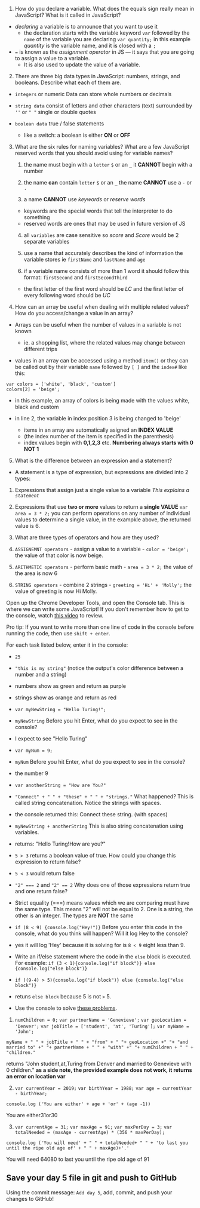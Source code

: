 1.  How do you declare a variable. What does the equals sign really mean in JavaScript? What is it called in JavaScript?
- *declaring* a variable is to announce that you want to use it
  - the declaration starts with the variable keyword `var` followed by the `name` of the variable you are declaring
  `var quantity;` in this example *quantity* is the variable name, and it is closed with a `;`
- `=` is known as the *assignment operator* in JS — it says that you are going to assign a value to a variable.
  - It is also used to update the value of a variable.

2.  There are three big data types in JavaScript: numbers, strings, and booleans. Describe what each of them are.
- `integers` or numeric Data can store whole numbers or decimals

- `string data` consist of letters and other characters (text) surrounded by `''` or `" "` single or double quotes
- `boolean data` true / false statements
  - like a switch: a boolean is either __ON__ or __OFF__

3.  What are the six rules for naming variables? What are a few JavaScript reserved words that you should avoid using for variable names?

    1. the name must begin with a `letter` `$` or an `_`
      it __CANNOT__ begin with a number

    2. the name __can__ contain `letter` `$` or an `_`
      the name __CANNOT__ use a `-` or `.`

    3. a name __CANNOT__ use *keywords* or *reserve words*
      - keywords are the special words that tell the interpreter to do something
      - reserved words are ones that may be used in future version of JS

    4. all `variables` are case sensitive
      so *score* and *Score* would be 2 separate variables

    5. use a name that accurately describes the kind of information the variable stores
      ie `firstName` and `lastName` and `age`

    6. if a variable name consists of more than 1 word it should follow this format:
      `firstSecond` and `firstSecondThird`
      - the first letter of the first word should be *LC* and the first letter of every following word should be *UC*


4.  How can an array be useful when dealing with multiple related values? How do you access/change a value in an array?
- Arrays can be useful when the number of values in a variable is not known
  - ie. a shopping list, where the related values may change between different trips

- values in an array can be accessed using a method `item()` or they can be called out by their variable `name` followed by `[ ]` and the `index#`
like this:
```
var colors = ['white', 'black', 'custom']
colors[2] = 'beige';
```
- in this example, an array of colors is being made with the values white, black and custom
- in line 2, the variable in index position 3 is being changed to 'beige'

  - items in an array are automatically asigned an __INDEX VALUE__
  - (the index number of the item is specified in the parenthesis)
  - index values begin with __0,1,2,3__ etc.
  __Numbering always starts with 0 NOT 1__

5.  What is the difference between an expression and a statement?
- A statement is a type of expression, but expressions are divided into 2 types:
1. Expressions that assign just a single value to a variable
  *This explains a `statement`*
2. Expressions that use __two or more__ values to return a __single VALUE__
`var area = 3 * 2;`
you can perform operations on any number of individual values to determine a single value, in the exampkle above, the returned value is 6.


6.  What are three types of operators and how are they used?
  1. `ASSIGNEMNT operators`
    - assign a value to a variable
    - `color = 'beige';`
  the value of that color is now beige.

  2. `ARITHMETIC operators`
    - perform basic math
    - `area = 3 * 2;`
    the value of the area is now 6

  3. `STRING operators`
    - combine 2 strings
    - `greeting = 'Hi' + 'Molly';`
    the value of greeting is now Hi Molly.

Open up the Chrome Developer Tools, and open the Console tab. This is where we can write some JavaScript! If you don't remember how to get to the console, watch [this video](https://www.youtube.com/watch?v=JzZFccCEgGA) to review.

Pro tip: If you want to write more than one line of code in the console before running the code, then use `shift + enter`.

For each task listed below, enter it in the console:

-   `25`
-   `"this is my string"` (notice the output's color difference between a number and a string)
  - numbers show as green and return as purple
  - strings show as orange and return as red

-   `var myNewString = "Hello Turing!";`
-   `myNewString` Before you hit Enter, what do you expect to see in the console?
  - I expect to see "Hello Turing"

-   `var myNum = 9;`
-   `myNum` Before you hit Enter, what do you expect to see in the console?
  - the number 9

-   `var anotherString = "How are You?"`
-   `"Connect" + " " + "these" + " " + "strings."` What happened? This is called string concatenation. Notice the strings with spaces.
  - the console returned this: Connect these string. (with spaces)

-   `myNewString + anotherString` This is also string concatenation using variables.
  - returns: "Hello Turing!How are you?"

-   `5 > 3` returns a boolean value of true. How could you change this expression to return false?
  - `5 < 3` would return false

-   `"2" === 2` and `"2" == 2` Why does one of those expressions return true and one return false?
  - Strict equality (===) means values which we are comparing must have the same type. This means "2" will not be equal to 2. One is a string, the other is an integer. The types are __NOT__ the same

-   `if (8 < 9) {console.log("Hey!")}` Before you enter this code in the console, what do you think will happen? Will it log Hey to the console?
  - yes it will log 'Hey' because it is solving for is `8 < 9` eight less than 9.

-   Write an if/else statement where the code in the `else` block is executed. For example: `if (3 < 1){console.log("if block")} else {console.log("else block")}`
 - `if ((9-4) > 5){console.log("if block")} else {console.log("else block")}`
 - retuns `else block` because 5 is not `>` 5.


-   Use the console to solve [these problems](https://s3.amazonaws.com/TrainingNerd/JavaScriptForBeginners/exercises/variables.html).
1. `numChildren = 0;`
`var partnerName = 'Genevieve';`
`var geoLocation = 'Denver';`
`var jobTitle = ['student', 'at', 'Turing'];`
`var myName = 'John';`

```
myName + " " + jobTitle + " " + "from" + " "+ geoLocation +" "+ "and married to" +" "+ partnerName + " " + "with" +" "+ numChildren + " " + "children."
```
returns
"John student,at,Turing from Denver and married to Genevieve with 0 children."
__as a side note, the provided example does not work, it returns an error on location var__


2. `var currentYear = 2019;`
`var birthYear = 1988;`
`var age = currentYear - birthYear;`
```
console.log ('You are either' + age + 'or' + (age -1))
```
You are either31or30

3. `var currentAge = 31;`
`var maxAge = 91;`
`var maxPerDay = 3;`
`var totalNeeded = (maxAge - currentAge) * (356 * maxPerDay);`
```
console.log ('You will need' + " " + totalNeeded+ " " + 'to last you until the ripe old age of' + " " + maxAge)+'.'
```
You will need 64080 to last you until the ripe old age of 91


## Save your day 5 file in git and push to GitHub

Using the commit message: `Add day 5`, add, commit, and push your changes to GitHub!
